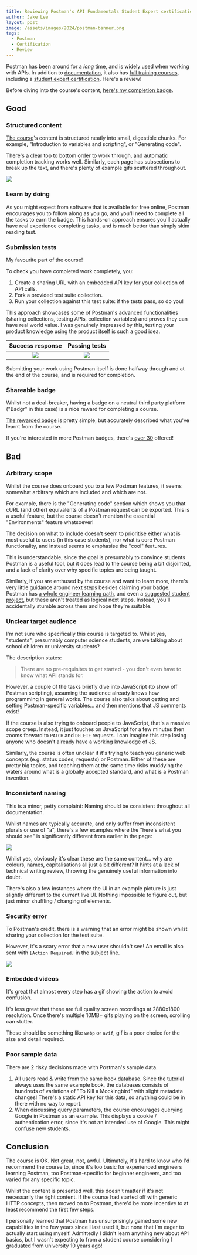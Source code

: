 ```yaml
---
title: Reviewing Postman's API Fundamentals Student Expert certification
author: Jake Lee
layout: post
image: /assets/images/2024/postman-banner.png
tags:
  - Postman
  - Certification
  - Review
---
```


Postman has been around for a _long_ time, and is widely used when working with APIs. In addition to [documentation](https://learning.postman.com/docs/introduction/overview/), it also has [full training courses](https://academy.postman.com/page/self-study-learning), including a [student expert certification](https://academy.postman.com/path/postman-api-fundamentals-student-expert/postman-api-fundamentals-student-expert-certification-1). Here's a review!

Before diving into the course's content, [here's my completion badge](https://badgr.com/backpack/badges/661d9f7d839d0f1ea135a1be).

## Good

### Structured content

[The course](https://academy.postman.com/path/postman-api-fundamentals-student-expert)'s content is structured neatly into small, digestible chunks. For example, "Introduction to variables and scripting", or "Generating code".

There's a clear top to bottom order to work through, and automatic completion tracking works well. Similarly, each page has subsections to break up the text, and there's plenty of example gifs scattered throughout.

[![](/assets/images/2024/postman-example-thumbnail.png)](/assets/images/2024/postman-example.png)

### Learn by doing

As you might expect from software that is available for free online, Postman encourages you to follow along as you go, and you'll need to complete all the tasks to earn the badge. This hands-on approach ensures you'll actually have real experience completing tasks, and is much better than simply skim reading test.

### Submission tests

My favourite part of the course!

To check you have completed work completely, you:

1. Create a sharing URL with an embedded API key for your collection of API calls.
2. Fork a provided test suite collection.
3. Run your collection against this test suite: if the tests pass, so do you!

This approach showcases some of Postman's advanced functionalities (sharing collections, testing APIs, collection variables) and proves they can have real world value. I was genuinely impressed by this, testing your product knowledge using the product itself is such a good idea.

|                                           Success response                                            |                                             Passing tests                                             |
| :---------------------------------------------------------------------------------------------------: | :---------------------------------------------------------------------------------------------------: |
| [![](/assets/images/2024/postman-success-1-thumbnail.png)](/assets/images/2024/postman-success-1.png) | [![](/assets/images/2024/postman-success-2-thumbnail.png)](/assets/images/2024/postman-success-2.png) |

Submitting your work using Postman itself is done halfway through and at the end of the course, and is required for completion.

### Shareable badge

Whilst not a deal-breaker, having a badge on a neutral third party platform ("Badgr" in this case) is a nice reward for completing a course.

[The rewarded badge](https://badgr.com/backpack/badges/661d9f7d839d0f1ea135a1be) is pretty simple, but accurately described what you've learnt from the course.

If you're interested in more Postman badges, there's [over 30](https://badgr.com/public/issuers/BC0x4AQaQPC7lFilsBP_tQ/badges) offered!

## Bad

### Arbitrary scope

Whilst the course does onboard you to a few Postman features, it seems somewhat arbitrary which are included and which are not.

For example, there is the "Generating code" section which shows you that cURL (and other) equivalents of a Postman request can be exported. This is a useful feature, but the course doesn't mention the essential "Environments" feature whatsoever!

The decision on what to include doesn't seem to prioritise either what is most useful to users (in this case students), nor what is core Postman functionality, and instead seems to emphasise the "cool" features.

This is understandable, since the goal is presumably to convince students Postman is a useful tool, but it does lead to the course being a bit disjointed, and a lack of clarity over why specific topics are being taught.

Similarly, if you are enthused by the course and want to learn more, there's very little guidance around next steps besides claiming your badge. Postman has [a whole engineer learning path](https://academy.postman.com/path/engineer-learning-path), and even a [suggested student project](https://academy.postman.com/project-ai-text-summarizer), but these aren't treated as logical next steps. Instead, you'll accidentally stumble across them and hope they're suitable.

### Unclear target audience

I'm not sure who specifically this course is targeted to. Whilst yes, "students", presumably computer science students, are we talking about school children or university students?

The description states:

> There are no pre-requisites to get started - you don't even have to know what API stands for.

However, a couple of the tasks briefly dive into JavaScript (to show off Postman scripting), assuming the audience already knows how programming in general works. The course also talks about getting and setting Postman-specific variables... and then mentions that JS comments exist!

If the course is also trying to onboard people to JavaScript, that's a massive scope creep. Instead, it just touches on JavaScript for a few minutes then zooms forward to `PATCH` and `DELETE` requests. I can imagine this step losing anyone who doesn't already have a working knowledge of JS.

Similarly, the course is often unclear if it's trying to teach you generic web concepts (e.g. status codes, requests) or Postman. Either of these are pretty big topics, and teaching them at the same time risks muddying the waters around what is a globally accepted standard, and what is a Postman invention.

### Inconsistent naming

This is a minor, petty complaint: Naming should be consistent throughout all documentation.

Whilst names are typically accurate, and only suffer from inconsistent plurals or use of "a", there's a few examples where the "here's what you should see" is significantly different from earlier in the page:

[![](/assets/images/2024/postman-naming-thumbnail.png)](/assets/images/2024/postman-naming.png)

Whilst yes, obviously it's clear these are the same content... why are colours, names, capitalisations all just a bit different? It hints at a lack of technical writing review, throwing the genuinely useful information into doubt.

There's also a few instances where the UI in an example picture is just slightly different to the current live UI. Nothing impossible to figure out, but just minor shuffling / changing of elements.

### Security error

To Postman's credit, there is a warning that an error might be shown whilst sharing your collection for the test suite.

However, it's a scary error that a new user shouldn't see! An email is also sent with `[Action Required]` in the subject line.

[![](/assets/images/2024/postman-error.png)](/assets/images/2024/postman-error.png)

### Embedded videos

It's great that almost every step has a gif showing the action to avoid confusion.

It's less great that these are full quality screen recordings at 2880x1800 resolution. Once there's multiple 10MB+ gifs playing on the screen, scrolling can stutter.

These should be something like `webp` or `avif`, gif is a poor choice for the size and detail required.

### Poor sample data

There are 2 risky decisions made with Postman's sample data.

1. All users read & write from the same book database. Since the tutorial always uses the same example book, the databases consists of hundreds of variations of "To Kill a Mockingbird" with slight metadata changes! There's a static API key for this data, so anything could be in there with no way to report.
2. When discussing query parameters, the course encourages querying Google in Postman as an example. This displays a cookie / authentication error, since it's not an intended use of Google. This might confuse new students.

## Conclusion

The course is OK. Not great, not, awful. Ultimately, it's hard to know who I'd recommend the course to, since it's too basic for experienced engineers learning Postman, too Postman-specific for beginner engineers, and too varied for any specific topic.

Whilst the content is presented well, this doesn't matter if it's not necessarily the right content. If the course had started off with generic HTTP concepts, then moved on to Postman, there'd be more incentive to at least recommend the first few steps.

I personally learned that Postman has unsurprisingly gained some new capabilities in the few years since I last used it, but none that I'm eager to actually start using myself. Admittedly I didn't learn anything new about API basics, but I wasn't expecting to from a student course considering I graduated from university 10 years ago!
